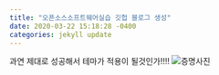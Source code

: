 ```yaml
---
title: "오픈소스소프트웨어실습 깃헙 블로그 생성"
date: 2020-03-22 15:18:28 -0400
categories: jekyll update
---
```


과연 제대로 성공해서 테마가 적용이 될것인가!!!!
![증명사진](https://user-images.githubusercontent.com/62292136/77244144-4d1d3080-6c55-11ea-9270-e2c5cf627540.jpg)
